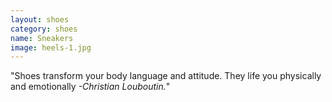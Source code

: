 ```yaml
---
layout: shoes
category: shoes
name: Sneakers
image: heels-1.jpg
---
```


"Shoes transform your body language and attitude. They life you physically and emotionally *-Christian Louboutin.*"
